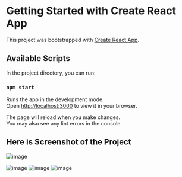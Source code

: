 # Getting Started with Create React App

This project was bootstrapped with [Create React App](https://github.com/facebook/create-react-app).

## Available Scripts

In the project directory, you can run:

### `npm start`

Runs the app in the development mode.\
Open [http://localhost:3000](http://localhost:3000) to view it in your browser.

The page will reload when you make changes.\
You may also see any lint errors in the console.

## Here is Screenshot of the Project
![image](https://github.com/purisaurabh/NewsHub/assets/87465792/a7cce236-6350-4197-b513-78b75415fd12)

![image](https://github.com/purisaurabh/NewsHub/assets/87465792/72bc1ac5-150e-4019-ba1e-50e32f856f59)
![image](https://github.com/purisaurabh/NewsHub/assets/87465792/c7c115ad-ecdc-4023-9786-061a690656ea)
![image](https://github.com/purisaurabh/NewsHub/assets/87465792/ca2135ff-25ce-4de8-bdf7-79a2ad7cf2ed)

